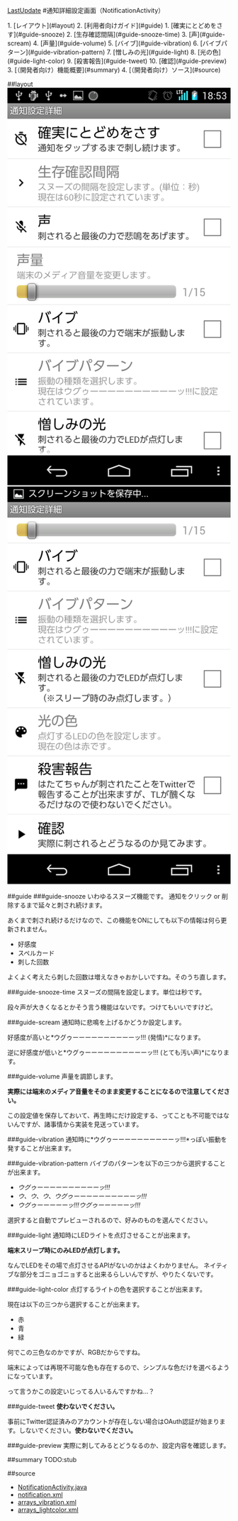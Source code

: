 [LastUpdate](2014/10/31)
#通知詳細設定画面（NotificationActivity）

<index>
1. [レイアウト](#layout)
2. [利用者向けガイド](#guide)
    1. [確実にとどめをさす](#guide-snooze)
    2. [生存確認間隔](#guide-snooze-time)
    3. [声](#guide-scream)
    4. [声量](#guide-volume)
    5. [バイブ](#guide-vibration)
    6. [バイブパターン](#guide-vibration-pattern)
    7. [憎しみの光](#guide-light)
    8. [光の色](#guide-light-color)
    9. [殺害報告](#guide-tweet)
    10. [確認](#guide-preview)
3. [（開発者向け）機能概要](#summary)
4. [（開発者向け）ソース](#source)
</index>

##layout
[![ss-notification-0](./images/ss-notification-0.png)](./images/ss-notification-0.png)
[![ss-notification-1](./images/ss-notification-1.png)](./images/ss-notification-1.png)

##guide
###guide-snooze
いわゆるスヌーズ機能です。
通知をクリック or 削除するまで延々と刺され続けます。

あくまで刺され続けるだけなので、この機能をONにしても以下の情報は何ら更新されません。
* 好感度
* スペルカード
* 刺した回数

よくよく考えたら刺した回数は増えなきゃおかしいですね。そのうち直します。

###guide-snooze-time
スヌーズの間隔を設定します。単位は秒です。

段々声が大きくなるとかそう言う機能はないです。つけてもいいですけど。

###guide-scream
通知時に悲鳴を上げるかどうか設定します。

好感度が高いと*ウグゥーーーーーーーーーーッ!!! (発情)*になります。

逆に好感度が低いと*ウグゥーーーーーーーーーーッ!!! (とても汚い声)*になります。

###guide-volume
声量を調節します。

**実際には端末のメディア音量をそのまま変更することになるので注意してください。**

この設定値を保存しておいて、再生時にだけ設定する、ってことも不可能ではないんですが、諸事情から実装を見送っています。

###guide-vibration
通知時に*ウグゥーーーーーーーーーーッ!!!*っぽい振動を発することが出来ます。

###guide-vibration-pattern
バイブのパターンを以下の三つから選択することが出来ます。

* *ウグゥーーーーーーーーーーッ!!!*
* *ウ、ウ、ウ、ウグゥーーーーーーーーーーッ!!!*
* *ウグゥーーーーーッ!!!ウグゥーーーーーッ!!!*

選択すると自動でプレビューされるので、好みのものを選んでください。

###guide-light
通知時にLEDライトを点灯させることが出来ます。

**端末スリープ時にのみLEDが点灯します。**

なんでLEDをその場で点灯させるAPIがないのかはよくわかりません。
ネイティブな部分をゴニョゴニョすると出来るらしいんですが、やりたくないです。

###guide-light-color
点灯するライトの色を選択することが出来ます。

現在は以下の三つから選択することが出来ます。
* 赤
* 青
* 緑

何でこの三色なのかですが、RGBだからですね。

端末によっては再現不可能な色も存在するので、シンプルな色だけを選べるようになっています。

って言うかこの設定いじってる人いるんですかね…？

###guide-tweet
**使わないでください。**

事前にTwitter認証済みのアカウントが存在しない場合はOAuth認証が始まります。しないでください。**使わないでください。**

###guide-preview
実際に刺してみるとどうなるのか、設定内容を確認します。

##summary
TODO:stub

##source
* [NotificationActivity.java](https://github.com/tumbling-dice/Hatate/blob/master/src/inujini_/hatate/NotificationActivity.java)
* [notification.xml](https://github.com/tumbling-dice/Hatate/blob/master/res/xml/notification.xml)
* [arrays_vibration.xml](https://github.com/tumbling-dice/Hatate/blob/master/res/values/arrays_vibration.xml)
* [arrays_lightcolor.xml](https://github.com/tumbling-dice/Hatate/blob/master/res/values/arrays_lightcolor.xml)
